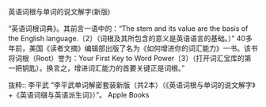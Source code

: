 英语词根与单词的说文解字(新版)

“英语词根词典》。其前言一语中的：“The stem and its value are the basis of the English language.〔2〕（词根及其所包含的意义是英语语言的基础。）”
40多年前，美国《读者文摘》编辑部出版了名为《如何增进你的词汇能力》一书。该书将词根（Root）誉为：Your First Key to Word Power〔3〕（打开词汇宝库的第一把钥匙）。换言之，增进词汇能力的首要关键正是词根。”

抜粋:: 李平武  “李平武单词解密套装新版（共2本）（《英语词根与单词的说文解字》+《英语词缀与英语派生词》）”。 Apple Books  
